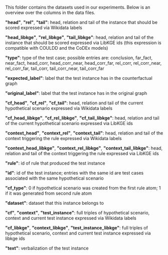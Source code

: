 This folder contains the datasets used in our experiments.
Below is an overview over the columns in the data files.

**"head"**, **"rel"**, **"tail"**: head, relation and tail of the instance that should be scored expressed via Wikidata labels

**"head_libkge"**, **"rel_libkge"**, **"tail_libkge"**: head, relation and tail of the instance that should be scored expressed via LibKGE ids (this expression is compatible with COULDD and the CoDEx models)

**"type"**: type of the test case; possible entries are: conclusion, far_fact, near_fact, head_corr, head_corr_near, head_corr_far, rel_corr, rel_corr_near, rel_corr_far, tail_corr, tail_corr_near, tail_corr_far

**"expected_label"**: label that the test instance has in the counterfactual graph

**"original_label"**: label that the test instance has in the original graph

**"cf_head"**, **"cf_rel"**, **"cf_tail"**: head, relation and tail of the current hypothetical scenario expressed via Wikidata labels

**"cf_head_libkge"**, **"cf_rel_libkge"**, **"cf_tail_libkge"**: head, relation and tail of the current hypothetical scenario expressed via LibKGE ids

**"context_head"**, **"context_rel"**, **"context_tail"**: head, relation and tail of the context triggering the rule expressed via Wikidata labels

**"context_head_libkge"**, **"context_rel_libkge"**, **"context_tail_libkge"**: head, relation and tail of the context triggering the rule expressed via LibKGE ids

**"rule"**: id of rule that produced the test instance

**"id"**: id of the test instance; entries with the same id are test cases associated with the same hypothetical scenario

**"cf_type"**: 0 if hypothetical scenario was created from the first rule atom; 1 if it was generated from second rule atom

**"dataset"**: dataset that this instance belongs to

**"cf"**, **"context"**, **"test_instance"**: full triples of hypothetical scenario, context and current test instance expressed via Wikidata labels

**"cf_libkge"**, **"context_libkge"**, **"test_instance_libkge"**: full triples of hypothetical scenario, context and current test instance expressed via libkge ids

**"text"**: verbalization of the test instance
